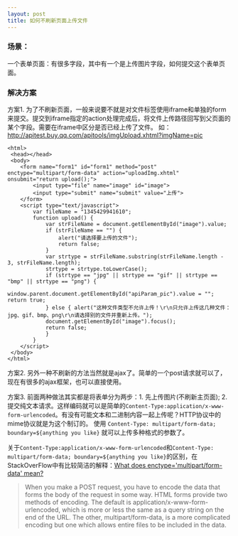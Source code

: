 ```yaml
---
layout: post
title: 如何不刷新页面上传文件
---
```



### 场景：

一个表单页面：有很多字段，其中有一个是上传图片字段，如何提交这个表单页面。

### 解决方案

方案1. 为了不刷新页面，一般来说要不就是对文件标签使用iframe和单独的form来提交。提交到iframe指定的action处理完成后，将文件上传路径回写到父页面的某个字段。需要在iframe中区分是否已经上传了文件。
如：http://apitest.buy.qq.com/apitools/imgUpload.xhtml?imgName=pic

    <html> 
     <head></head> 
     <body> 
     	<form name="form1" id="form1" method="post" enctype="multipart/form-data" action="uploadImg.xhtml" onsubmit="return upload();"> 
     		<input type="file" name="image" id="image"> 
     		<input type="submit" name="submit" value="上传"> 
     	</form>   
     	<script type="text/javascript"> 
     		var fileName = "1345429941610"; 
     		function upload() {
     			var strFileName = document.getElementById("image").value; 
     			if (strFileName == "") { 
     				alert("请选择要上传的文件"); 
     				return false; 
     			} 
     			var strtype = strFileName.substring(strFileName.length - 3, strFileName.length); 
     			strtype = strtype.toLowerCase(); 
     			if (strtype == "jpg" || strtype == "gif" || strtype == "bmp" || strtype == "png") { 
     				window.parent.document.getElementById("apiParam_pic").value = ""; return true; 
     			} else { alert("这种文件类型不允许上传！\r\n只允许上传这几种文件：jpg、gif、bmp、png\r\n请选择别的文件并重新上传。"); 
     			document.getElementById("image").focus();
     			return false; 
     			}   
     		} 
     	</script>
     </body> 
    </html>

方案2. 另外一种不刷新的方法当然就是ajax了。简单的一个post请求就可以了，现在有很多的ajax框架，也可以直接使用。

方案3. 前面两种做法其实都是将表单分为两步：1. 先上传图片(不刷新主页面); 2. 提交纯文本请求。这样编码就可以是简单的`Content-Type:application/x-www-form-urlencoded`。有没有可能文本和二进制内容一起上传呢？HTTP协议中的mime协议就是为这个制订的。
使用 `Content-Type: multipart/form-data; boundary=${anything you like}` 就可以上传多种格式的参数了。

关于`Content-Type:application/x-www-form-urlencoded`和`Content-Type: multipart/form-data; boundary=${anything you like}`的区别，在StackOverFlow中有比较简洁的解释：[What does enctype='multipart/form-data' mean?](http://stackoverflow.com/questions/4526273/what-does-enctype-multipart-form-data-mean)

>When you make a POST request, you have to encode the data that forms the body of the request in some way.
>HTML forms provide two methods of encoding. The default is application/x-www-form-urlencoded, which is more or less the same as a query string on the end of the URL. The other, multipart/form-data, is a more complicated encoding but one which allows entire files to be included in the data.
